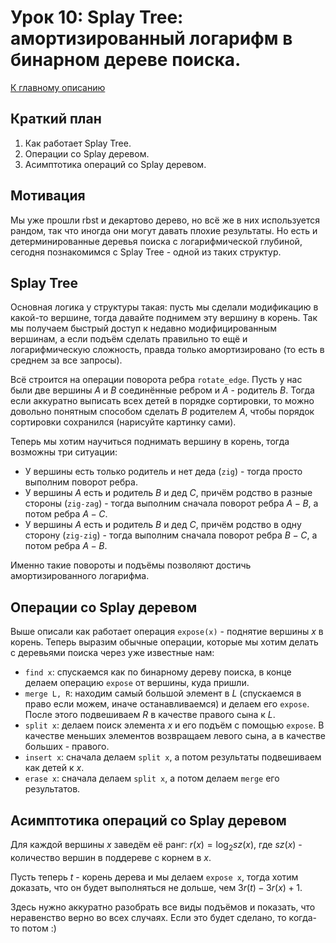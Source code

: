 # Урок 10: Splay Tree: амортизированный логарифм в бинарном дереве поиска.
[К главному описанию](/README.md)


## Краткий план
1. Как работает Splay Tree.
2. Операции со Splay деревом.
3. Асимптотика операций со Splay деревом.


## Мотивация
Мы уже прошли rbst и декартово дерево, но всё же в них используется рандом, так что иногда они могут давать плохие результаты. Но есть и детерминированные деревья поиска с логарифмической глубиной, сегодня познакомимся с Splay Tree - одной из таких структур.


## Splay Tree
Основная логика у структуры такая: пусть мы сделали модификацию в какой-то вершине, тогда давайте поднимем эту вершину в корень. Так мы получаем быстрый доступ к недавно модифицированным вершинам, а если подъём сделать правильно то ещё и логарифмическую сложность, правда только амортизировано (то есть в среднем за все запросы).

Всё строится на операции поворота ребра `rotate_edge`. Пусть у нас были две вершины $A$ и $B$ соединённые ребром и $A$ - родитель $B$. Тогда если аккуратно выписать всех детей в порядке сортировки, то можно довольно понятным способом сделать $B$ родителем $A$, чтобы порядок сортировки сохранился (нарисуйте картинку сами).

Теперь мы хотим научиться поднимать вершину в корень, тогда возможны три ситуации:
- У вершины есть только родитель и нет деда (`zig`) - тогда просто выполним поворот ребра.
- У вершины $A$ есть и родитель $B$ и дед $C$, причём родство в разные стороны (`zig-zag`) - тогда выполним сначала поворот ребра $A - B$, а потом ребра $A - C$.
- У вершины $A$ есть и родитель $B$ и дед $C$, причём родство в одну сторону (`zig-zig`) - тогда выполним сначала поворот ребра $B - C$, а потом ребра $A - B$.

Именно такие повороты и подъёмы позволяют достичь амортизированного логарифма.


## Операции со Splay деревом
Выше описали как работает операция `expose(x)` - поднятие вершины $x$ в корень. Теперь выразим обычные операции, которые мы хотим делать с деревьями поиска через уже известные нам:
- `find x`: спускаемся как по бинарному дереву поиска, в конце делаем операцию `expose` от вершины, куда пришли.
- `merge L, R`: находим самый большой элемент в $L$ (спускаемся в право если можем, иначе останавливаемся) и делаем его `expose`. После этого подвешиваем $R$ в качестве правого сына к $L$.
- `split x`: делаем поиск элемента $x$ и его подъём с помощью `expose`. В качестве меньших элементов возвращаем левого сына, а в качестве больших - правого.
- `insert x`: сначала делаем `split x`, а потом результаты подвешиваем как детей к $x$.
- `erase x`: сначала делаем `split x`, а потом делаем `merge` его результатов.


## Асимптотика операций со Splay деревом
Для каждой вершины $x$ заведём её ранг: $r(x) = \log_2 sz(x)$, где $sz(x)$ - количество вершин в поддереве с корнем в $x$.

Пусть теперь $t$ - корень дерева и мы делаем `expose x`, тогда хотим доказать, что он будет выполняться не дольше, чем $3r(t) - 3r(x) + 1$.

Здесь нужно аккуратно разобрать все виды подъёмов и показать, что неравенство верно во всех случаях. Если это будет сделано, то когда-то потом :)
